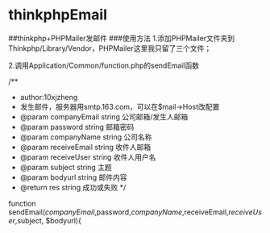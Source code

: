 # thinkphpEmail

##thinkphp+PHPMailer发邮件
###使用方法
1.添加PHPMailer文件夹到Thinkphp/Library/Vendor，PHPMailer这里我只留了三个文件；

2.调用Application/Common/function.php的sendEmail函数

/** 
 * author:10xjzheng
 * 发生邮件，服务器用smtp.163.com，可以在$mail->Host改配置
 * @param companyEmail string 公司邮箱/发生人邮箱
 * @param password  string 邮箱密码
 * @param companyName  string 公司名称
 * @param receiveEmail  string 收件人邮箱
 * @param receiveUser  string 收件人用户名
 * @param subject  string 主题
 * @param bodyurl  string 邮件内容
 * @return res  string 成功或失败
 */

function sendEmail($companyEmail,$password,$companyName,$receiveEmail,$receiveUser,$subject, $bodyurl){
 
